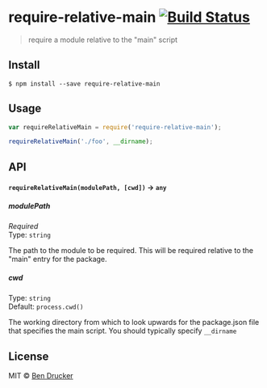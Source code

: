 # require-relative-main [![Build Status](https://travis-ci.org/bendrucker/require-relative-main.svg?branch=master)](https://travis-ci.org/bendrucker/require-relative-main)

> require a module relative to the "main" script

## Install

```
$ npm install --save require-relative-main
```


## Usage

```js
var requireRelativeMain = require('require-relative-main');

requireRelativeMain('./foo', __dirname);
```

## API

#### `requireRelativeMain(modulePath, [cwd])` -> `any`

##### modulePath

*Required*  
Type: `string`

The path to the module to be required. This will be required relative to the "main" entry for the package.

##### cwd

Type: `string`  
Default: `process.cwd()`

The working directory from which to look upwards for the package.json file that specifies the main script. You should typically specify `__dirname`

## License

MIT © [Ben Drucker](http://bendrucker.me)
